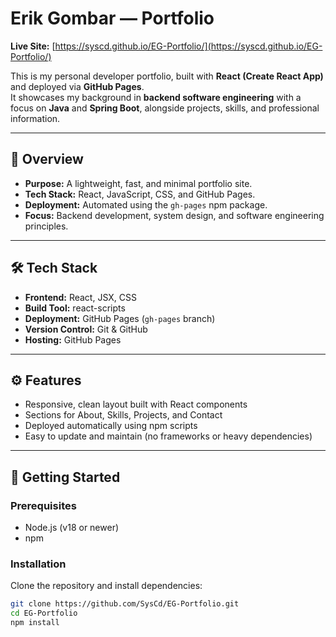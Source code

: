 # Erik Gombar — Portfolio

**Live Site:** [https://syscd.github.io/EG-Portfolio/](https://syscd.github.io/EG-Portfolio/)

This is my personal developer portfolio, built with **React (Create React App)** and deployed via **GitHub Pages**.  
It showcases my background in **backend software engineering** with a focus on **Java** and **Spring Boot**, alongside projects, skills, and professional information.

---

## 🧠 Overview

- **Purpose:** A lightweight, fast, and minimal portfolio site.
- **Tech Stack:** React, JavaScript, CSS, and GitHub Pages.
- **Deployment:** Automated using the `gh-pages` npm package.
- **Focus:** Backend development, system design, and software engineering principles.

---

## 🛠 Tech Stack

- **Frontend:** React, JSX, CSS
- **Build Tool:** react-scripts
- **Deployment:** GitHub Pages (`gh-pages` branch)
- **Version Control:** Git & GitHub
- **Hosting:** GitHub Pages

---

## ⚙️ Features

- Responsive, clean layout built with React components
- Sections for About, Skills, Projects, and Contact
- Deployed automatically using npm scripts
- Easy to update and maintain (no frameworks or heavy dependencies)

---

## 🚀 Getting Started

### Prerequisites

- Node.js (v18 or newer)
- npm

### Installation

Clone the repository and install dependencies:

```bash
git clone https://github.com/SysCd/EG-Portfolio.git
cd EG-Portfolio
npm install
```
